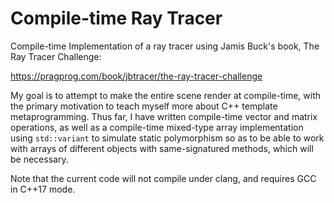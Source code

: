 # Compile-time Ray Tracer

Compile-time Implementation of a ray tracer using Jamis Buck's book, The Ray Tracer Challenge:

https://pragprog.com/book/jbtracer/the-ray-tracer-challenge


My goal is to attempt to make the entire scene render at compile-time, with the primary motivation to teach myself more about C++ template metaprogramming. Thus far, I have written compile-time vector and matrix operations, as well as a compile-time mixed-type array implementation using `std::variant` to simulate static polymorphism so as to be able to work with arrays of different objects with same-signatured methods, which will be necessary.

Note that the current code will not compile under clang, and requires GCC in C++17 mode.
